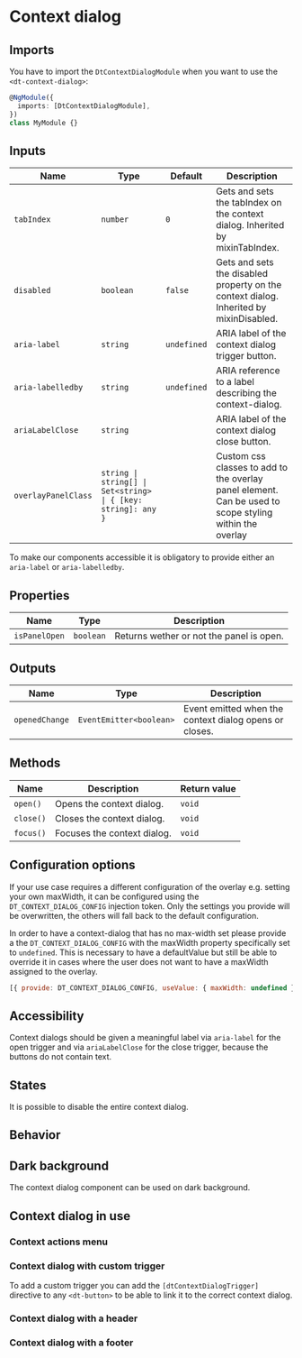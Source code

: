 # Context dialog

<ba-ux-snippet name="context-dialog-intro"></ba-ux-snippet>

<ba-live-example name="DtExampleContextDialogDefault"></ba-live-example>

## Imports

You have to import the `DtContextDialogModule` when you want to use the
`<dt-context-dialog>`:

```typescript
@NgModule({
  imports: [DtContextDialogModule],
})
class MyModule {}
```

## Inputs

| Name                | Type                                                          | Default     | Description                                                                                             |
| ------------------- | ------------------------------------------------------------- | ----------- | ------------------------------------------------------------------------------------------------------- |
| `tabIndex`          | `number`                                                      | `0`         | Gets and sets the tabIndex on the context dialog. Inherited by mixinTabIndex.                           |
| `disabled`          | `boolean`                                                     | `false`     | Gets and sets the disabled property on the context dialog. Inherited by mixinDisabled.                  |
| `aria-label`        | `string`                                                      | `undefined` | ARIA label of the context dialog trigger button.                                                        |
| `aria-labelledby`   | `string`                                                      | `undefined` | ARIA reference to a label describing the context-dialog.                                                |
| `ariaLabelClose`    | `string`                                                      |             | ARIA label of the context dialog close button.                                                          |
| `overlayPanelClass` | `string \| string[] \| Set<string> \| { [key: string]: any }` |             | Custom css classes to add to the overlay panel element. Can be used to scope styling within the overlay |

To make our components accessible it is obligatory to provide either an
`aria-label` or `aria-labelledby`.

## Properties

| Name          | Type      | Description                              |
| ------------- | --------- | ---------------------------------------- |
| `isPanelOpen` | `boolean` | Returns wether or not the panel is open. |

## Outputs

| Name           | Type                    | Description                                            |
| -------------- | ----------------------- | ------------------------------------------------------ |
| `openedChange` | `EventEmitter<boolean>` | Event emitted when the context dialog opens or closes. |

## Methods

| Name      | Description                 | Return value |
| --------- | --------------------------- | ------------ |
| `open()`  | Opens the context dialog.   | `void`       |
| `close()` | Closes the context dialog.  | `void`       |
| `focus()` | Focuses the context dialog. | `void`       |

## Configuration options

If your use case requires a different configuration of the overlay e.g. setting
your own maxWidth, it can be configured using the `DT_CONTEXT_DIALOG_CONFIG`
injection token. Only the settings you provide will be overwritten, the others
will fall back to the default configuration.

In order to have a context-dialog that has no max-width set please provide a the
`DT_CONTEXT_DIALOG_CONFIG` with the maxWidth property specifically set to
`undefined`. This is necessary to have a defaultValue but still be able to
override it in cases where the user does not want to have a maxWidth assigned to
the overlay.

```js
[{ provide: DT_CONTEXT_DIALOG_CONFIG, useValue: { maxWidth: undefined } }];
```

## Accessibility

Context dialogs should be given a meaningful label via `aria-label` for the open
trigger and via `ariaLabelClose` for the close trigger, because the buttons do
not contain text.

## States

It is possible to disable the entire context dialog.

<ba-live-example name="DtExampleContextDialogInteractive"></ba-live-example>

## Behavior

<ba-ux-snippet name="context-dialog-behavior"></ba-ux-snippet>

## Dark background

The context dialog component can be used on dark background.

<ba-live-example name="DtExampleContextDialogDark" themedark></ba-live-example>

## Context dialog in use

### Context actions menu

<ba-ux-snippet name="context-dialog-actions-menu"></ba-ux-snippet>

### Context dialog with custom trigger

To add a custom trigger you can add the `[dtContextDialogTrigger]` directive to
any `<dt-button>` to be able to link it to the correct context dialog.

<ba-live-example name="DtExampleContextDialogCustomIcon"></ba-live-example>

### Context dialog with a header

<ba-live-example name="DtExampleContextDialogHeader"></ba-live-example>

### Context dialog with a footer

<ba-live-example name="DtExampleContextDialogFooter"></ba-live-example>
